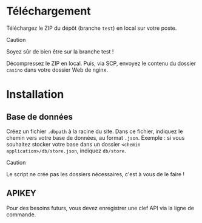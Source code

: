# Téléchargement

Téléchargez le ZIP du dépôt (branche `test`) en local sur votre poste.

> [!Caution]
> Soyez sûr de bien être sur la branche test !

Décompressez le ZIP en local. Puis, via SCP, envoyez le contenu du dossier `casino` dans votre dossier Web de nginx.

# Installation

## Base de données

Créez un fichier `.dbpath` à la racine du site.
Dans ce fichier, indiquez le chemin vers votre base de données, au format `.json`.
Exemple : si vous souhaitez stocker votre base dans un dossier `<chemin application>/db/store.json`, indiquez `db/store`.

> [!Caution]
> Le script ne crée pas les dossiers nécessaires, c'est à vous de le faire !

## APIKEY

Pour des besoins futurs, vous devez enregistrer une clef API via la ligne de commande.
